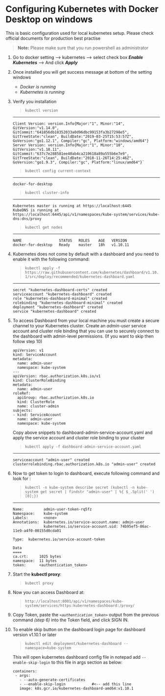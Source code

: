 # Configuring Kubernetes with Docker Desktop on windows

This is basic configuration used for local kubernetes setup. Please check official documents for production best practise 

> **Note:** Please make sure that you run powershell as administrator

 1. Go to docker setting --> kubernetes --> select check box **_Enable Kubernetes_** --> And click _**Apply**_
 2. Once installed you will get success message at bottom of the setting windows
 	* _Docker is running_
	* _Kubernetes is running_
 
 3. Verify you installation       
	> `kubectl version`
	---
	    Client Version: version.Info{Major:"1", Minor:"14", GitVersion:"v1.14.0", GitCommit:"641856db18352033a0d96dbc99153fa3b27298e5", GitTreeState:"clean", BuildDate:"2019-03-25T15:53:57Z", GoVersion:"go1.12.1", Compiler:"gc", Platform:"windows/amd64"}
        Server Version: version.Info{Major:"1", Minor:"10", GitVersion:"v1.10.11", GitCommit:"637c7e288581ee40ab4ca210618a89a555b6e7e9", GitTreeState:"clean", BuildDate:"2018-11-26T14:25:46Z", GoVersion:"go1.9.3", Compiler:"gc", Platform:"linux/amd64"}`
	
	> `kubectl config current-context`
	---
	    docker-for-desktop
	> `kubectl cluster-info` 
	---
        Kubernetes master is running at https://localhost:6445
        KubeDNS is running at https://localhost:6445/api/v1/namespaces/kube-system/services/kube-dns:dns/proxy
	
	> `kubectl get nodes`
	---
	    NAME                 STATUS   ROLES    AGE   VERSION
        docker-for-desktop   Ready    master   18h   v1.10.11
	
 4. Kubernetes does not come by default with a dashboard and you need to enable it with the following command:
	> `kubectl apply -f https://raw.githubusercontent.com/kubernetes/dashboard/v1.10.1/src/deploy/recommended/kubernetes-dashboard.yaml`
	---
        secret "kubernetes-dashboard-certs" created  
        serviceaccount "kubernetes-dashboard" created 
        role "kubernetes-dashboard-minimal" created 
        rolebinding "kubernetes-dashboard-minimal" created 
        deployment "kubernetes-dashboard" created 
        service "kubernetes-dashboard" created

 5. To access Dashboard from your local machine you must create a secure channel to your Kubernetes cluster. Create an _admin-user_ service account 
    and cluster role binding that you can use to securely connect to the dashboard with admin-level permissions.
    (If you want to skip then follow step 10)
 
		apiVersion: v1
		kind: ServiceAccount
		metadata:
		  name: admin-user
		  namespace: kube-system
		---
		apiVersion: rbac.authorization.k8s.io/v1
		kind: ClusterRoleBinding
		metadata:
		  name: admin-user
		roleRef:
		  apiGroup: rbac.authorization.k8s.io
		  kind: ClusterRole
		  name: cluster-admin
		subjects:
		- kind: ServiceAccount
		  name: admin-user
		  namespace: kube-system

	Copy above snippets to dashboard-admin-service-account.yaml and apply the service account and cluster role binding to your cluster 
	> `kubectl apply -f dashboard-admin-service-account.yaml` 
	---
	    serviceaccount "admin-user" created
        clusterrolebinding.rbac.authorization.k8s.io "admin-user" created
 
 6. Now to get token to login to dashboard, execute following command and look for :
	> `kubectl -n kube-system describe secret (kubectl -n kube-system get secret | findstr "admin-user" | %{ $_.Split(' ')[0];})`
	---
	    Name:         admin-user-token-rq5fz
        Namespace:    kube-system
        Labels:       <none>
        Annotations:  kubernetes.io/service-account.name: admin-user
                      kubernetes.io/service-account.uid: 74b95ef5-86ac-11e9-a4f0-00155d0cda01
        
        Type:  kubernetes.io/service-account-token
        
        Data
        ====
        ca.crt:     1025 bytes
        namespace:  11 bytes
	    token:      <authentication_token>
	
 7. Start the **kubectl proxy**:
	> `kubectl proxy`
 
 8. Now you can access Dashboard at:
    >`http://localhost:8001/api/v1/namespaces/kube-system/services/https:kubernetes-dashboard:/proxy/`
  	 	
 9. Copy Token, paste the _`<authentication_token>`_ output from the previous command _(step 6)_ into the Token field, and click SIGN IN.

 10. To enable skip button on the dashboard login page for dashboard version v1.10.1 or later
	 > `kubectl edit deployment/kubernetes-dashboard --namespace=kube-system`
	 
	 This will open kubernetes dashboard config file in notepad add `--enable-skip-login` to this file in args section as below:
	
         containers:
          - args:
            - --auto-generate-certificates
            - --enable-skip-login            #<-- add this line
            image: k8s.gcr.io/kubernetes-dashboard-amd64:v1.10.1
            
            
            
